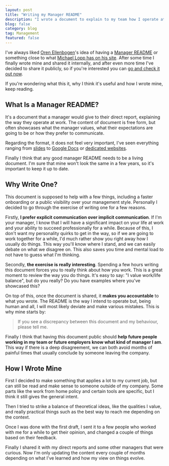 ```yaml
---
layout: post
title: "Writing my Manager README"
description: "I wrote a document to explain to my team how I operate at work, including what I value, personality quirks or even the best way to reach me depending on the context."
blog: false
category: blog
tag: Management
featured: false
---
```


I've always liked [Oren Ellenbogen][1]'s idea of having a [Manager README][2] or something close to what [Michael Lopp has on his site][3]. After some time I finally wrote mine and shared it internally, and after even more time I've decided to share it publicly, so if you're interested you can [go and check it out now][4].

If you're wondering what this it, why I think it's useful and how I wrote mine, keep reading.

## What Is a Manager README?

It's a document that a manager would give to their direct report, explaining the way they operate at work. The content of document is free form, but often showcases what the manager values, what their expectations are going to be or how they prefer to communicate. 

Regarding the format, it does not feel very important, I've seen everything ranging from [slides][5] to [Google Docs][6] or [dedicated websites][7].

Finally I think that any good manager README needs to be a living document. I'm sure that mine won't look the same in a few years, so it's important to keep it up to date.

## Why Write One?

This document is supposed to help with a few things, including a faster onboarding or a public visibility over your management style. Personally I decided to go through the exercise of writing one for a few reasons.

Firstly, **I prefer explicit communication over implicit communication**. If I'm your manager, I know that I will have a significant impact on your life at work and your ability to succeed professionally for a while. Because of this, I don't want my personality quirks to get in the way, so if we are going to work together for a while, I'd much rather show you right away how I usually do things. This way you'll know where I stand, and we can easily debate on what we disagree on. This also saves you time and mental load to not have to guess what I'm thinking.

Secondly, **the exercise is really interesting**. Spending a few hours writing this document forces you to really think about how you work. This is a great moment to review the way you do things. It's easy to say: "I value work/life balance", but do you really? Do you have examples where you've showcased this?

On top of this, once the document is shared, it **makes you accountable** to what you wrote. The README is the way I intend to operate but, being human and all, I will most likely deviate and make various mistakes. This is why mine starts by:

> If you see a discrepancy between this document and my behaviour, please tell me.

Finally I think that having this document public should **help future people working in my team or future employers know what kind of manager I am**. This way if there is a deep disagreement, we can both avoid months of painful times that usually conclude by someone leaving the company.

## How I Wrote Mine

First I decided to make something that applies a lot to my current job, but can still be read and make sense to someone outside of my company. Some parts like the work from home policy and certain tools are specific, but I think it still gives the general intent.

Then I tried to strike a balance of theoretical ideas, like the qualities I value, and really practical things such as the best way to reach me depending on the context.

Once I was done with the first draft, I sent it to a few people who worked with me for a while to get their opinion, and changed a couple of things based on their feedback.

Finally I shared it with my direct reports and some other managers that were curious. Now I'm only updating the content every couple of months depending on what I've learned and how my view on things evolve.



[1]:	https://twitter.com/orenellenbogen
[2]:	https://managerreadme.com/
[3]:	https://randsinrepose.com/archives/how-to-rands/
[4]:	/manager-readme/
[5]:	https://docs.google.com/presentation/d/1F2PWxQ-sKJ1uAlrhU9ULXOVmH-CW6dw_ufMzbFLAWHA/edit#slide=id.p
[6]:	https://docs.google.com/document/d/1sx5ssYb_xMrmwPpyjD5xP7RvQ7cHweDYlRGn2SXztKw/edit#heading=h.g1q7u9cc1uha
[7]:	https://managerreadme.com/readme/muness